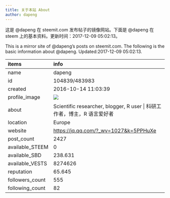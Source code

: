 ```yaml
---
title: 关于本站 About
author: dapeng
---
```


这是 @dapeng 在 steemit.com 发布帖子的镜像网站。下面是 @dapeng 在 steem 上的基本资料。更新时间：2017-12-09 05:02:13。

This is a mirror site of @dapeng’s posts on steemit.com. The following is the basic information about @dapeng. Updated:2017-12-09 05:02:13.



|items           |info                                                                                    |
|:---------------|:---------------------------------------------------------------------------------------|
|name            |dapeng                                                                                  |
|id              |104839/483983                                                                           |
|created         |2016-10-14 11:03:39                                                                     |
|profile_image   |![](http://0.gravatar.com/avatar/6fe1d4ffad212efc7985ecdd4ef9ef77?s=44&d=monsterid&r=g) |
|about           |Scientific researcher, blogger, R user &#124;  科研工作者，博主，R 语言爱好者           |
|location        |Europe                                                                                  |
|website         |https://jq.qq.com/?_wv=1027&k=5PPHuXe                                                   |
|post_count      |2427                                                                                    |
|available_STEEM |0                                                                                       |
|available_SBD   |238.631                                                                                 |
|available_VESTS |8274626                                                                                 |
|reputation      |65.645                                                                                  |
|followers_count |555                                                                                     |
|following_count |82                                                                                      |
